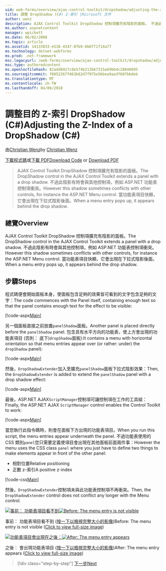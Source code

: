 ```yaml
---
uid: web-forms/overview/ajax-control-toolkit/dropshadow/adjusting-the-z-index-of-a-dropshadow-cs
title: 調整 DropShadow (C#) Z-索引 |Microsoft 文件
author: wenz
description: AJAX Control Toolkit DropShadow 控制項擴充有陰影的面板。 不過此陰影有時會與其他控制項，如 insta 衝突...
ms.author: aspnetcontent
manager: wpickett
ms.date: 06/02/2008
ms.topic: article
ms.assetid: 14133833-e518-4347-87b9-6b6f71f14a77
ms.technology: dotnet-webforms
ms.prod: .net-framework
msc.legacyurl: /web-forms/overview/ajax-control-toolkit/dropshadow/adjusting-the-z-index-of-a-dropshadow-cs
msc.type: authoredcontent
ms.openlocfilehash: 82add8427c8e574b213b67315e69bb4c28846095
ms.sourcegitcommit: f8852267f463b62d7f975e56bea9aa3f68fbbdeb
ms.translationtype: MT
ms.contentlocale: zh-TW
ms.lasthandoff: 04/06/2018
---
```

<a name="adjusting-the-z-index-of-a-dropshadow-c"></a><span data-ttu-id="16067-104">調整目的 Z-索引 DropShadow (C#)</span><span class="sxs-lookup"><span data-stu-id="16067-104">Adjusting the Z-Index of a DropShadow (C#)</span></span>
====================
<span data-ttu-id="16067-105">由[Christian Wenz](https://github.com/wenz)</span><span class="sxs-lookup"><span data-stu-id="16067-105">by [Christian Wenz](https://github.com/wenz)</span></span>

<span data-ttu-id="16067-106">[下載程式碼](http://download.microsoft.com/download/5/1/6/51652a81-500b-4f6b-88d3-617103e7941e/DropShadow1.cs.zip)或[下載 PDF](http://download.microsoft.com/download/b/6/a/b6ae89ee-df69-4c87-9bfb-ad1eb2b23373/dropshadow1CS.pdf)</span><span class="sxs-lookup"><span data-stu-id="16067-106">[Download Code](http://download.microsoft.com/download/5/1/6/51652a81-500b-4f6b-88d3-617103e7941e/DropShadow1.cs.zip) or [Download PDF](http://download.microsoft.com/download/b/6/a/b6ae89ee-df69-4c87-9bfb-ad1eb2b23373/dropshadow1CS.pdf)</span></span>

> <span data-ttu-id="16067-107">AJAX Control Toolkit DropShadow 控制項擴充有陰影的面板。</span><span class="sxs-lookup"><span data-stu-id="16067-107">The DropShadow control in the AJAX Control Toolkit extends a panel with a drop shadow.</span></span> <span data-ttu-id="16067-108">不過此陰影有時會與其他控制項，例如 ASP.NET 功能表控制項衝突。</span><span class="sxs-lookup"><span data-stu-id="16067-108">However this shadow sometimes conflicts with other controls, for instance the ASP.NET Menu control.</span></span> <span data-ttu-id="16067-109">當功能表項目快顯，它會出現在下拉式陰影後面。</span><span class="sxs-lookup"><span data-stu-id="16067-109">When a menu entry pops up, it appears behind the drop shadow.</span></span>


## <a name="overview"></a><span data-ttu-id="16067-110">總覽</span><span class="sxs-lookup"><span data-stu-id="16067-110">Overview</span></span>

<span data-ttu-id="16067-111">AJAX Control Toolkit DropShadow 控制項擴充有陰影的面板。</span><span class="sxs-lookup"><span data-stu-id="16067-111">The DropShadow control in the AJAX Control Toolkit extends a panel with a drop shadow.</span></span> <span data-ttu-id="16067-112">不過此陰影有時會與其他控制項，例如 ASP.NET 功能表控制項衝突。</span><span class="sxs-lookup"><span data-stu-id="16067-112">However this shadow sometimes conflicts with other controls, for instance the ASP.NET Menu control.</span></span> <span data-ttu-id="16067-113">當功能表項目快顯，它會出現在下拉式陰影後面。</span><span class="sxs-lookup"><span data-stu-id="16067-113">When a menu entry pops up, it appears behind the drop shadow.</span></span>

## <a name="steps"></a><span data-ttu-id="16067-114">步驟</span><span class="sxs-lookup"><span data-stu-id="16067-114">Steps</span></span>

<span data-ttu-id="16067-115">程式碼便會開始面板本身，使面板包含足夠的效果皆可看到的文字包含足夠的文字：</span><span class="sxs-lookup"><span data-stu-id="16067-115">The code commences with the Panel itself, containing enough text so that the panel contains enough text for the effect to be visible:</span></span>

[!code-aspx[Main](adjusting-the-z-index-of-a-dropshadow-cs/samples/sample1.aspx)]

<span data-ttu-id="16067-116">另一個面板直接之前放置`panelShadow`面板。</span><span class="sxs-lookup"><span data-stu-id="16067-116">Another panel is placed directly before the `panelShadow` panel.</span></span> <span data-ttu-id="16067-117">包含具有水平方向的功能表，使上方會出現的功能表項目 (否則： 底下)`dropShadow`面板):</span><span class="sxs-lookup"><span data-stu-id="16067-117">It contains a menu with horizontal orientation so that menu entries appear over (or rather: under) the `dropShadow` panel):</span></span>

[!code-aspx[Main](adjusting-the-z-index-of-a-dropshadow-cs/samples/sample2.aspx)]

<span data-ttu-id="16067-118">然後，`DropShadowExtender`加入至擴充`panelShadow`面板下拉式陰影效果：</span><span class="sxs-lookup"><span data-stu-id="16067-118">Then, the `DropShadowExtender` is added to extend the `panelShadow` panel with a drop shadow effect:</span></span>

[!code-aspx[Main](adjusting-the-z-index-of-a-dropshadow-cs/samples/sample3.aspx)]

<span data-ttu-id="16067-119">最後，ASP.NET AJAX`ScriptManager`控制項可讓控制項在工作的工具組：</span><span class="sxs-lookup"><span data-stu-id="16067-119">Finally, the ASP.NET AJAX `ScriptManager` control enables the Control Toolkit to work:</span></span>

[!code-aspx[Main](adjusting-the-z-index-of-a-dropshadow-cs/samples/sample4.aspx)]

<span data-ttu-id="16067-120">當您執行此指令碼時，則會在面板下方出現的功能表項目。</span><span class="sxs-lookup"><span data-stu-id="16067-120">When you run this script, the menu entries appear underneath the panel.</span></span> <span data-ttu-id="16067-121">不過功能表使用的 CSS 類別`panel`您只需要定義使項目會出現在其他面板前面兩件事：</span><span class="sxs-lookup"><span data-stu-id="16067-121">However the menu uses the CSS class `panel` where you just have to define two things to make elements appear in front of the other panel:</span></span>

- <span data-ttu-id="16067-122">相對位置</span><span class="sxs-lookup"><span data-stu-id="16067-122">Relative positioning</span></span>
- <span data-ttu-id="16067-123">正數 z-索引</span><span class="sxs-lookup"><span data-stu-id="16067-123">A positive z-index</span></span>

[!code-css[Main](adjusting-the-z-index-of-a-dropshadow-cs/samples/sample5.css)]

<span data-ttu-id="16067-124">然後，`DropShadowExtender`控制項未與此功能表控制項不再衝突。</span><span class="sxs-lookup"><span data-stu-id="16067-124">Then, the `DropShadowExtender` control does not conflict any longer with the Menu control.</span></span>


<span data-ttu-id="16067-125">[![事前： 功能表項目看不到](adjusting-the-z-index-of-a-dropshadow-cs/_static/image2.png)](adjusting-the-z-index-of-a-dropshadow-cs/_static/image1.png)</span><span class="sxs-lookup"><span data-stu-id="16067-125">[![Before: The menu entry is not visible](adjusting-the-z-index-of-a-dropshadow-cs/_static/image2.png)](adjusting-the-z-index-of-a-dropshadow-cs/_static/image1.png)</span></span>

<span data-ttu-id="16067-126">事前： 功能表項目看不到 ([按一下以檢視完整大小的影像](adjusting-the-z-index-of-a-dropshadow-cs/_static/image3.png))</span><span class="sxs-lookup"><span data-stu-id="16067-126">Before: The menu entry is not visible ([Click to view full-size image](adjusting-the-z-index-of-a-dropshadow-cs/_static/image3.png))</span></span>


<span data-ttu-id="16067-127">[![功能表項目會出現在之後：](adjusting-the-z-index-of-a-dropshadow-cs/_static/image5.png)](adjusting-the-z-index-of-a-dropshadow-cs/_static/image4.png)</span><span class="sxs-lookup"><span data-stu-id="16067-127">[![After: The menu entry appears](adjusting-the-z-index-of-a-dropshadow-cs/_static/image5.png)](adjusting-the-z-index-of-a-dropshadow-cs/_static/image4.png)</span></span>

<span data-ttu-id="16067-128">之後： 會出現功能表項目 ([按一下以檢視完整大小的影像](adjusting-the-z-index-of-a-dropshadow-cs/_static/image6.png))</span><span class="sxs-lookup"><span data-stu-id="16067-128">After: The menu entry appears ([Click to view full-size image](adjusting-the-z-index-of-a-dropshadow-cs/_static/image6.png))</span></span>

> [!div class="step-by-step"]
> [<span data-ttu-id="16067-129">下一步</span><span class="sxs-lookup"><span data-stu-id="16067-129">Next</span></span>](manipulating-dropshadow-properties-from-client-code-cs.md)
